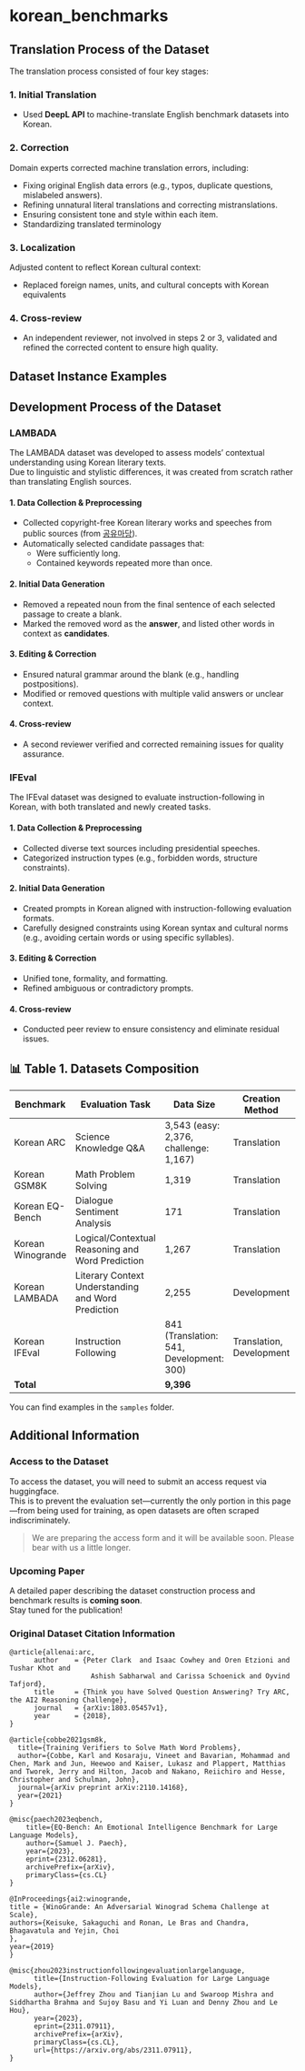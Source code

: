 # korean_benchmarks
## Translation Process of the Dataset

The translation process consisted of four key stages:

### 1. Initial Translation
- Used **DeepL API** to machine-translate English benchmark datasets into Korean.

### 2. Correction
Domain experts corrected machine translation errors, including:
- Fixing original English data errors (e.g., typos, duplicate questions, mislabeled answers).
- Refining unnatural literal translations and correcting mistranslations.
- Ensuring consistent tone and style within each item.
- Standardizing translated terminology  

### 3. Localization
Adjusted content to reflect Korean cultural context:
- Replaced foreign names, units, and cultural concepts with Korean equivalents  

### 4. Cross-review
- An independent reviewer, not involved in steps 2 or 3, validated and refined the corrected content to ensure high quality.
## Dataset Instance Examples

## Development Process of the Dataset

### LAMBADA

The LAMBADA dataset was developed to assess models’ contextual understanding using Korean literary texts.  
Due to linguistic and stylistic differences, it was created from scratch rather than translating English sources.

#### 1. Data Collection & Preprocessing
- Collected copyright-free Korean literary works and speeches from public sources (from [공유마당](https://gongu.copyright.or.kr/gongu/main/main.do)).
- Automatically selected candidate passages that:
  - Were sufficiently long.
  - Contained keywords repeated more than once.

#### 2. Initial Data Generation
- Removed a repeated noun from the final sentence of each selected passage to create a blank.
- Marked the removed word as the **answer**, and listed other words in context as **candidates**.

#### 3. Editing & Correction
- Ensured natural grammar around the blank (e.g., handling postpositions).
- Modified or removed questions with multiple valid answers or unclear context.

#### 4. Cross-review
- A second reviewer verified and corrected remaining issues for quality assurance.

### IFEval

The IFEval dataset was designed to evaluate instruction-following in Korean, with both translated and newly created tasks.

#### 1. Data Collection & Preprocessing
- Collected diverse text sources including presidential speeches.
- Categorized instruction types (e.g., forbidden words, structure constraints).

#### 2. Initial Data Generation
- Created prompts in Korean aligned with instruction-following evaluation formats.
- Carefully designed constraints using Korean syntax and cultural norms (e.g., avoiding certain words or using specific syllables).

#### 3. Editing & Correction
- Unified tone, formality, and formatting.
- Refined ambiguous or contradictory prompts.

#### 4. Cross-review
- Conducted peer review to ensure consistency and eliminate residual issues.



## 📊 Table 1. Datasets Composition

| Benchmark         | Evaluation Task                                  | Data Size                                       | Creation Method       | Columns                                           | Available at                                                                 |
|-------------------|---------------------------------------------------|--------------------------------------------------|------------------------|---------------------------------------------------|------------------------------------------------------------------------------|
| Korean ARC        | Science Knowledge Q&A                            | 3,543 (easy: 2,376, challenge: 1,167)            | Translation            | `id`, `question`, `choices`, `answerKey`          | [link](https://huggingface.co/datasets/Yeonkyoung/ko_arc)                   |
| Korean GSM8K      | Math Problem Solving                              | 1,319                                            | Translation            | `question`, `answer`                              | [link](https://huggingface.co/datasets/Yeonkyoung/ko_gsm8k)                 |
| Korean EQ-Bench   | Dialogue Sentiment Analysis                       | 171                                              | Translation            | `prompt`, `reference_answer`, `reference_answer_fullscale` | [link](https://huggingface.co/datasets/Yeonkyoung/ko_eqbench)              |
| Korean Winogrande | Logical/Contextual Reasoning and Word Prediction | 1,267                                            | Translation            | `sentence`, `option1`, `option2`, `answer`        | [link](https://huggingface.co/datasets/Yeonkyoung/ko_winogrande)           |
| Korean LAMBADA    | Literary Context Understanding and Word Prediction| 2,255                                            | Development            | `index`, `text`, `answer`, `candidate`            | [link](https://huggingface.co/datasets/Yeonkyoung/snu_lambada)             |
| Korean IFEval     | Instruction Following                             | 841 (Translation: 541, Development: 300)         | Translation, Development | `key`, `prompt`, `instruction_id_list`, `kwargs` | [link](https://huggingface.co/datasets/Yeonkyoung/ko_ifeval)               |
| **Total**         |                                                   | **9,396**                                        |                        |                                                   |                                                                              |

You can find examples in the `samples` folder.

## Additional Information
### Access to the Dataset

To access the dataset, you will need to submit an access request via huggingface.   
This is to prevent the evaluation set—currently the only portion in this page—from being used for training, as open datasets are often scraped indiscriminately.

> We are preparing the access form and it will be available soon. Please bear with us a little longer.

### Upcoming Paper

A detailed paper describing the dataset construction process and benchmark results is **coming soon**.  
Stay tuned for the publication!

### Original Dataset Citation Information
```
@article{allenai:arc,
      author    = {Peter Clark  and Isaac Cowhey and Oren Etzioni and Tushar Khot and
                    Ashish Sabharwal and Carissa Schoenick and Oyvind Tafjord},
      title     = {Think you have Solved Question Answering? Try ARC, the AI2 Reasoning Challenge},
      journal   = {arXiv:1803.05457v1},
      year      = {2018},
}
```
```
@article{cobbe2021gsm8k,
  title={Training Verifiers to Solve Math Word Problems},
  author={Cobbe, Karl and Kosaraju, Vineet and Bavarian, Mohammad and Chen, Mark and Jun, Heewoo and Kaiser, Lukasz and Plappert, Matthias and Tworek, Jerry and Hilton, Jacob and Nakano, Reiichiro and Hesse, Christopher and Schulman, John},
  journal={arXiv preprint arXiv:2110.14168},
  year={2021}
}
```
```
@misc{paech2023eqbench,
    title={EQ-Bench: An Emotional Intelligence Benchmark for Large Language Models},
    author={Samuel J. Paech},
    year={2023},
    eprint={2312.06281},
    archivePrefix={arXiv},
    primaryClass={cs.CL}
}
```
```
@InProceedings{ai2:winogrande,
title = {WinoGrande: An Adversarial Winograd Schema Challenge at Scale},
authors={Keisuke, Sakaguchi and Ronan, Le Bras and Chandra, Bhagavatula and Yejin, Choi
},
year={2019}
}
```
```
@misc{zhou2023instructionfollowingevaluationlargelanguage,
      title={Instruction-Following Evaluation for Large Language Models}, 
      author={Jeffrey Zhou and Tianjian Lu and Swaroop Mishra and Siddhartha Brahma and Sujoy Basu and Yi Luan and Denny Zhou and Le Hou},
      year={2023},
      eprint={2311.07911},
      archivePrefix={arXiv},
      primaryClass={cs.CL},
      url={https://arxiv.org/abs/2311.07911}, 
}
```
